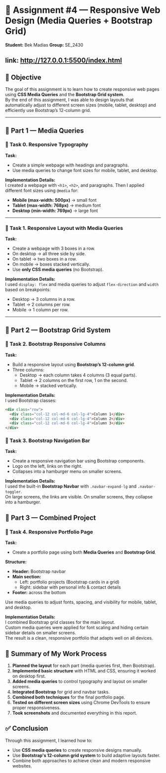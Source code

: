 # 📄 Assignment #4 — Responsive Web Design (Media Queries + Bootstrap Grid)

**Student:** Bek Madias
**Group:** SE_2430

**link:** http://127.0.0.1:5500/index.html
---

## 🎯 Objective

The goal of this assignment is to learn how to create responsive web pages using **CSS Media Queries** and the **Bootstrap Grid system**.  
By the end of this assignment, I was able to design layouts that automatically adjust to different screen sizes (mobile, tablet, desktop) and efficiently use Bootstrap’s 12-column grid.

---

## 📝 Part 1 — Media Queries

### 🧪 Task 0. Responsive Typography

**Task:**

- Create a simple webpage with headings and paragraphs.
- Use media queries to change font sizes for mobile, tablet, and desktop.

**Implementation Details:**  
I created a webpage with `<h1>`, `<h2>`, and paragraphs. Then I applied different font sizes using `@media` for:

- **Mobile (max-width: 500px)** → small font
- **Tablet (max-width: 768px)** → medium font
- **Desktop (min-width: 769px)** → large font

---

### 🧪 Task 1. Responsive Layout with Media Queries

**Task:**

- Create a webpage with 3 boxes in a row.
- On desktop → all three side by side.
- On tablet → two boxes in a row.
- On mobile → boxes stacked vertically.
- Use **only CSS media queries** (no Bootstrap).

**Implementation Details:**  
I used `display: flex` and media queries to adjust `flex-direction` and `width` based on breakpoints:

- Desktop → 3 columns in a row.
- Tablet → 2 columns per row.
- Mobile → 1 column per row.

---

## 🧱 Part 2 — Bootstrap Grid System

### 🧪 Task 2. Bootstrap Responsive Columns

**Task:**

- Build a responsive layout using **Bootstrap’s 12-column grid**.
- Three columns:
  - Desktop → each column takes 4 columns (3 equal parts).
  - Tablet → 2 columns on the first row, 1 on the second.
  - Mobile → stacked vertically.

**Implementation Details:**  
I used Bootstrap classes:

```html
<div class="row">
  <div class="col-12 col-md-6 col-lg-4">Column 1</div>
  <div class="col-12 col-md-6 col-lg-4">Column 2</div>
  <div class="col-12 col-md-6 col-lg-4">Column 3</div>
</div>
```

### 🧪 Task 3. Bootstrap Navigation Bar

**Task:**

- Create a responsive navigation bar using Bootstrap components.
- Logo on the left, links on the right.
- Collapses into a hamburger menu on smaller screens.

**Implementation Details:**  
I used the built-in **Bootstrap Navbar** with `.navbar-expand-lg` and `.navbar-toggler`.  
On large screens, the links are visible. On smaller screens, they collapse into a hamburger.

## 🧠 Part 3 — Combined Project

### 🧪 Task 4. Responsive Portfolio Page

**Task:**

- Create a portfolio page using both **Media Queries** and **Bootstrap Grid**.

**Structure:**

- **Header:** Bootstrap navbar
- **Main section:**
  - Left: portfolio projects (Bootstrap cards in a grid)
  - Right: sidebar with personal info & contact details
- **Footer:** across the bottom

Use media queries to adjust fonts, spacing, and visibility for mobile, tablet, and desktop.

**Implementation Details:**  
I combined Bootstrap grid classes for the main layout.  
Custom media queries were applied for font scaling and hiding certain sidebar details on smaller screens.  
The result is a clean, responsive portfolio that adapts well on all devices.

## 🧾 Summary of My Work Process

1. **Planned the layout** for each part (media queries first, then Bootstrap).
2. **Implemented basic structure** with HTML and CSS, ensuring it worked on desktop first.
3. **Added media queries** to control typography and layout on smaller screens.
4. **Integrated Bootstrap** for grid and navbar tasks.
5. **Combined both techniques** for the final portfolio page.
6. **Tested on different screen sizes** using Chrome DevTools to ensure proper responsiveness.
7. **Took screenshots** and documented everything in this report.

## ✅ Conclusion

Through this assignment, I learned how to:

- Use **CSS media queries** to create responsive designs manually.
- Use **Bootstrap's 12-column grid system** to build adaptive layouts faster.
- Combine both approaches to achieve clean and modern responsive websites.

